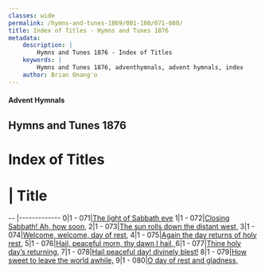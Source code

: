 ```yaml
---
classes: wide
permalink: /hymns-and-tunes-1869/001-100/071-080/
title: Index of Titles - Hymns and Tunes 1876
metadata:
    description: |
        Hymns and Tunes 1876 - Index of Titles
    keywords: |
        Hymns and Tunes 1876, adventhymnals, advent hymnals, index
    author: Brian Onang'o
---
```


#### Advent Hymnals

## Hymns and Tunes 1876

# Index of Titles
# | Title                        
-- |-------------
0|1 - 071|[The light of Sabbath eve](/001-100/071-080/01.The-light-of-Sabbath-eve)
1|1 - 072|[Closing Sabbath! Ah, how soon,](/001-100/071-080/02.Closing-Sabbath!-Ah,-how-soon,)
2|1 - 073|[The sun rolls down the distant west,](/001-100/071-080/03.The-sun-rolls-down-the-distant-west,)
3|1 - 074|[Welcome, welcome, day of rest,](/001-100/071-080/04.Welcome,-welcome,-day-of-rest,)
4|1 - 075|[Again the day returns of holy rest,](/001-100/071-080/05.Again-the-day-returns-of-holy-rest,)
5|1 - 076|[Hail, peaceful morn, thy dawn I hail, ](/001-100/071-080/06.Hail,-peaceful-morn,-thy-dawn-I-hail,-)
6|1 - 077|[Thine holy day’s returning,](/001-100/071-080/07.Thine-holy-day’s-returning,)
7|1 - 078|[Hail peaceful day! divinely blest!](/001-100/071-080/08.Hail-peaceful-day!-divinely-blest!)
8|1 - 079|[How sweet to leave the world awhile,](/001-100/071-080/09.How-sweet-to-leave-the-world-awhile,)
9|1 - 080|[O day of rest and gladness,](/001-100/071-080/10.O-day-of-rest-and-gladness,)